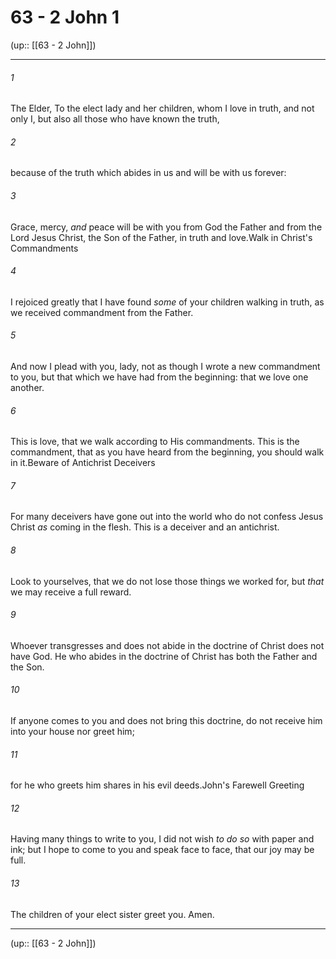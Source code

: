 # 63 - 2 John 1

(up:: [[63 - 2 John]])

***


###### 1 
The Elder, To the elect lady and her children, whom I love in truth, and not only I, but also all those who have known the truth, 

###### 2 
because of the truth which abides in us and will be with us forever: 

###### 3 
Grace, mercy, _and_ peace will be with you from God the Father and from the Lord Jesus Christ, the Son of the Father, in truth and love.Walk in Christ's Commandments 

###### 4 
I rejoiced greatly that I have found _some_ of your children walking in truth, as we received commandment from the Father. 

###### 5 
And now I plead with you, lady, not as though I wrote a new commandment to you, but that which we have had from the beginning: that we love one another. 

###### 6 
This is love, that we walk according to His commandments. This is the commandment, that as you have heard from the beginning, you should walk in it.Beware of Antichrist Deceivers 

###### 7 
For many deceivers have gone out into the world who do not confess Jesus Christ _as_ coming in the flesh. This is a deceiver and an antichrist. 

###### 8 
Look to yourselves, that we do not lose those things we worked for, but _that_ we may receive a full reward. 

###### 9 
Whoever transgresses and does not abide in the doctrine of Christ does not have God. He who abides in the doctrine of Christ has both the Father and the Son. 

###### 10 
If anyone comes to you and does not bring this doctrine, do not receive him into your house nor greet him; 

###### 11 
for he who greets him shares in his evil deeds.John's Farewell Greeting 

###### 12 
Having many things to write to you, I did not wish _to do so_ with paper and ink; but I hope to come to you and speak face to face, that our joy may be full. 

###### 13 
The children of your elect sister greet you. Amen.

***

(up:: [[63 - 2 John]])
